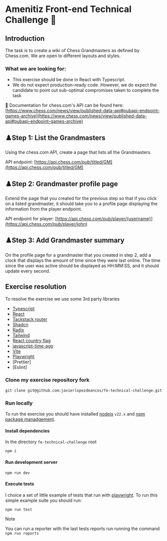 # Amenitiz Front-end Technical Challenge 🚀

## Introduction

The task is to create a wiki of Chess Grandmasters as defined by Chess.com. We are open to different layouts and styles.

### What we are looking for:

-   This exercise should be done in React with Typescript.
-   We do not expect production-ready code. However, we do expect the candidate to point out sub-optimal compromises taken to complete the task

📖 Documentation for chess.com's API can be found here: [https://www.chess.com/news/view/published-data-api#pubapi-endpoint-games-archive](https://www.chess.com/news/view/published-data-api#pubapi-endpoint-games-archive)

## ♟️Step 1: List the Grandmasters

Using the chess.com API, create a page that lists all the Grandmasters.

API endpoint: [https://api.chess.com/pub/titled/GM](https://api.chess.com/pub/titled/GM)

## ♟️Step 2: Grandmaster profile page

Extend the page that you created for the previous step so that if you click on a listed grandmaster, it should take you to a profile page displaying the information from the player endpoint.

API endpoint for player: [https://api.chess.com/pub/player/{username}](https://api.chess.com/pub/player/john)

## ♟️Step 3: Add Grandmaster summary

On the profile page for a grandmaster that you created in step 2, add a clock that displays the amount of time since they were last online. The time since the user was active should be displayed as HH:MM:SS, and it should update every second.

## Exercise resolution

To resolve the exercise we use some 3rd party libraries

-   [Typescript](https://www.typescriptlang.org)
-   [React](https://react.dev)
-   [Tackstack router](https://tanstack.com/router/latest)
-   [Shadcn](https://ui.shadcn.com)
-   [Radix](https://www.radix-ui.com)
-   [Tailwind](https://tailwindcss.com)
-   [React country flag](https://github.com/lazicnemanja/react-country-flags)
-   [javascript-time-ago](https://www.npmjs.com/package/javascript-time-ago)
-   [Vite](https://vite.dev)
-   [Playwright](https://playwright.dev/)
-   [Prettier]
-   [Eslint]

### Clone my exercise repository fork

```
git clone git@github.com:javierlopezdeancos/fe-technical-challenge.git
```

### Run locally

To run the exercise you should have installed [nodejs](https://nodejs.org/en) `v22.x` and [npm package manadgement](https://docs.npmjs.com).

#### Install dependencies

In the directory `fe-technical-challenge` root

```
npm i
```

#### Run development server

```
npm run dev
```

#### Execute tests

I choice a set of little example of tests that run with [playwright](https://playwright.dev/). To run this simple example suite you should run:

```
npm run test
```

> [!NOTE]
> You can run a reporter with the last tests reports run running the command `npm run reports`
